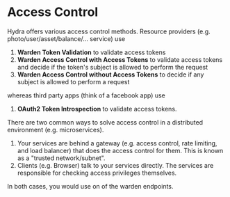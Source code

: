 # Access Control

Hydra offers various access control methods. Resource providers (e.g. photo/user/asset/balance/... service) use

1. **Warden Token Validation** to validate access tokens
2. **Warden Access Control with Access Tokens** to validate access tokens and decide
if the token's subject is allowed to perform the request
3. **Warden Access Control without Access Tokens** to decide if any subject is allowed
to perform a request

whereas third party apps (think of a facebook app) use

1. **OAuth2 Token Introspection** to validate access tokens.

There are two common ways to solve access control in a distributed environment (e.g. microservices).

1. Your services are behind a gateway (e.g. access control, rate limiting, and load balancer) 
that does the access control for them. This is known as a "trusted network/subnet".
2. Clients (e.g. Browser) talk to your services
directly. The services are responsible for checking access privileges themselves.

In both cases, you would use on of the warden endpoints.
